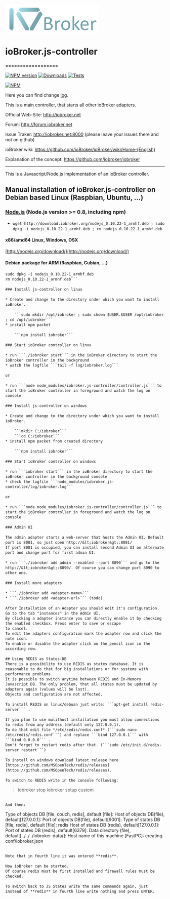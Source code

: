 ![Logo](lib/img/iobroker.png)
# ioBroker.js-controller
==================

[![NPM version](http://img.shields.io/npm/v/iobroker.js-controller.svg)](https://www.npmjs.com/package/iobroker.js-controller)
[![Downloads](https://img.shields.io/npm/dm/iobroker.js-controller.svg)](https://www.npmjs.com/package/iobroker.js-controller)
[![Tests](http://img.shields.io/travis/ioBroker/ioBroker.js-controller/master.svg)](https://travis-ci.org/ioBroker/ioBroker.js-controller)

[![NPM](https://nodei.co/npm/iobroker.js-controller.png?downloads=true)](https://nodei.co/npm/iobroker.js-controller/)

Here you can find change [log](CHANGELOG.md).

This is a main controller, that starts all other ioBroker adapters.

Official Web-Site: http://iobroker.net

Forum: http://forum.iobroker.net

Issue Traker: http://iobroker.net:8000 (please leave your issues there and not on github)

ioBroker wiki: https://github.com/ioBroker/ioBroker/wiki/Home-(English)

Explanation of the concept: https://github.com/iobroker/iobroker

----------------------------------------------------------------------

This is a Javascript/Node.js implementation of an ioBroker controller.

## Manual installation of ioBroker.js-controller on Debian based Linux (Raspbian, Ubuntu, ...)


### [Node.js](http://nodejs.org) (Node.js version >= 0.8, including npm)

* ```wget http://download.iobroker.org/nodejs_0.10.22-1_armhf.deb ; sudo dpkg -i nodejs_0.10.22-1_armhf.deb ; rm nodejs_0.10.22-1_armhf.deb```
#### x86/amd64 Linux, Windows, OSX
[http://nodejs.org/download/](http://nodejs.org/download/)

#### Debian package for ARM (Raspbian, Cubian, ...)
```wget http://ccu.io.mainskater.de/nodejs_0.10.22-1_armhf.deb
sudo dpkg -i nodejs_0.10.22-1_armhf.deb
rm nodejs_0.10.22-1_armhf.deb```

### Install js-controller on linux

* Create and change to the directory under which you want to install ioBroker.

    ```sudo mkdir /opt/iobroker ; sudo chown $USER.$USER /opt/iobroker ; cd /opt/iobroker```
* install npm packet

    ```npm install iobroker```

### Start ioBroker controller on linux

* run ```./iobroker start``` in the ioBroker directory to start the ioBroker controller in the background
* watch the logfile ```tail -f log/iobroker.log```

or

* run ```node node_modules/iobroker.js-controller/controller.js``` to start the ioBroker controller in foreground and watch the log on console

### Install js-controller on windows

* Create and change to the directory under which you want to install ioBroker.

    ```mkdir C:/iobroker```
    ```cd C:/iobroker```
* install npm packet from created directory

    ```npm install iobroker```

### Start ioBroker controller on windows

* run ```iobroker start``` in the ioBroker directory to start the ioBroker controller in the background console
* check the logfile ```node_modules/iobroker.js-controller/log/iobroker.log```

or

* run ```node node_modules/iobroker.js-controller/controller.js``` to start the ioBroker controller in foreground and watch the log on console

### Admin UI

The admin adapter starts a web-server that hosts the Admin UI. Default port is 8081, so just open http://&lt;iobroker&gt;:8081/
If port 8081 is occupied, you can install second Admin UI on alternate port and change port for first admin UI:

* run ```./iobroker add admin --enabled --port 8090``` and go to the http://&lt;iobroker&gt;:8090/. Of course you can change port 8090 to other one.

### Install more adapters

* ```./iobroker add <adapter-name>```
* ```./iobroker add <adapter-url>``` (todo)

After Installation of an Adapter you should edit it's configuration. Go to the tab "instances" in the Admin UI.
By clicking a adapter instance you can directly enable it by checking the enabled checkbox. Press enter to save or escape
to cancel.
To edit the adapters configuration mark the adapter row and click the note icon.
To enable or disable the adapter click on the pencil icon in the according row.

## Using REDIS as States-DB
There is a possibility to use REDIS as states database. It is reasonable to do that for big installations or for systems with performance problems.
It is possible to switch anytime between REDIS and In-Memory Javascript DB. The only problem, that all states must be updated by adapters again (values will be lost).
Objects and configuration are not affected.

To install REDIS on linux/debuan just write: ```apt-get install redis-server``` .

If you plan to use mulithost installation you must allow connections to redis from any address (default only 127.0.0.1).
To do that edit file */etc/redis/redis.conf* (```sudo nano /etc/redis/redis.conf```) and replace ```bind 127.0.0.1``` with ```bind 0.0.0.0``` .
Don't forget to restart redis after that. (```sudo /etc/init.d/redis-server restart```)

To install on windows download latest release here [https://github.com/MSOpenTech/redis/releases](https://github.com/MSOpenTech/redis/releases).

To switch to REDIS write in the console following:

```
>iobroker stop
>iobroker setup custom
```

And then:

```
Type of objects DB [file, couch, redis], default [file]:
Host of objects DB(file), default[127.0.0.1]:
Port of objects DB(file), default[9001]:
Type of states DB [file, redis], default [file]: redis
Host of states DB (redis), default[127.0.0.1]:
Port of states DB (redis), default[6379]:
Data directory (file), default[../../../iobroker-data/]:
Host name of this machine [FastPC]:
creating conf/iobroker.json
```

Note that in fourth line it was entered **redis**.

Now ioBroker can be started.
Of course redis must be first installed and firewall rules must be checked.

To switch back to JS States write the same commands again, just instead of **redis** in fourth line write nothing and press ENTER.
